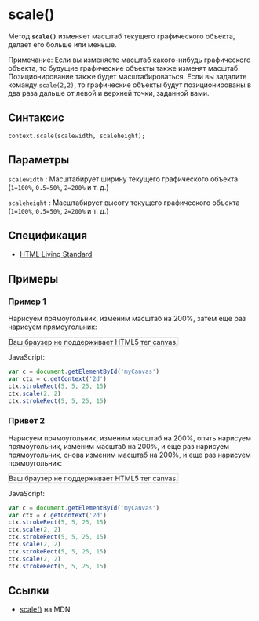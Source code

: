 # scale()

Метод **`scale()`** изменяет масштаб текущего графического объекта, делает его больше или меньше.

Примечание: Если вы изменяете масштаб какого-нибудь графического объекта, то будущие графические объекты также изменят масштаб. Позиционирование также будет масштабироваться. Если вы зададите команду `scale(2,2)`, то графические объекты будут позиционированы в два раза дальше от левой и верхней точки, заданной вами.

## Синтаксис

```
context.scale(scalewidth, scaleheight);
```

## Параметры

`scalewidth`
: Масштабирует ширину текущего графического объекта (`1=100%`, `0.5=50%`, `2=200%` и т. д.)

`scaleheight`
: Масштабирует высоту текущего графического объекта (`1=100%`, `0.5=50%`, `2=200%` и т. д.)

## Спецификация

- [HTML Living Standard](https://html.spec.whatwg.org/multipage/canvas.html#dom-context-2d-scale)

## Примеры

### Пример 1

Нарисуем прямоугольник, изменим масштаб на 200%, затем еще раз нарисуем прямоугольник:

<canvas id="myCanvas" width="300" height="150" style="border:1px solid #d3d3d3;background:#ffffff;">
Ваш браузер не поддерживает HTML5 тег canvas.
</canvas>
<script>
var c=document.getElementById("myCanvas");
var canvOK=1;
try {c.getContext("2d");}
catch (er) {canvOK=0;}
if (canvOK==1){
var ctx=c.getContext("2d");
ctx.strokeRect(5,5,25,15);
ctx.scale(2,2);
ctx.strokeRect(5,5,25,15);}
</script>

JavaScript:

```js
var c = document.getElementById('myCanvas')
var ctx = c.getContext('2d')
ctx.strokeRect(5, 5, 25, 15)
ctx.scale(2, 2)
ctx.strokeRect(5, 5, 25, 15)
```

### Привет 2

Нарисуем прямоугольник, изменим масштаб на 200%, опять нарисуем прямоугольник, изменим масштаб на 200%, и еще раз нарисуем прямоугольник, снова изменим масштаб на 200%, и еще раз нарисуем прямоугольник:

<canvas id="myCanvas2" width="300" height="170" style="border:1px solid #d3d3d3;background:#ffffff;">
Ваш браузер не поддерживает HTML5 тег canvas.
</canvas>
<script>
var c=document.getElementById("myCanvas2");
var ctx=c.getContext("2d");
ctx.strokeRect(5,5,25,15);
ctx.scale(2,2);
ctx.strokeRect(5,5,25,15);
ctx.scale(2,2);
ctx.strokeRect(5,5,25,15);
ctx.scale(2,2);
ctx.strokeRect(5,5,25,15);
</script>

JavaScript:

```js
var c = document.getElementById('myCanvas')
var ctx = c.getContext('2d')
ctx.strokeRect(5, 5, 25, 15)
ctx.scale(2, 2)
ctx.strokeRect(5, 5, 25, 15)
ctx.scale(2, 2)
ctx.strokeRect(5, 5, 25, 15)
ctx.scale(2, 2)
ctx.strokeRect(5, 5, 25, 15)
```

## Ссылки

- [scale()](https://developer.mozilla.org/en-US/docs/Web/API/CanvasRenderingContext2D/scale) на MDN
